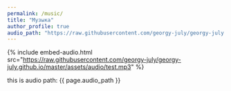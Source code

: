 ```yaml
---
permalink: /music/
title: "Музыка"
author_profile: true
audio_path: "https://raw.githubusercontent.com/georgy-july/georgy-july.github.io/master/assets/audio"
---
```


{% include embed-audio.html src="https://raw.githubusercontent.com/georgy-july/georgy-july.github.io/master/assets/audio/test.mp3" %}

this is audio path: {{ page.audio_path }}
